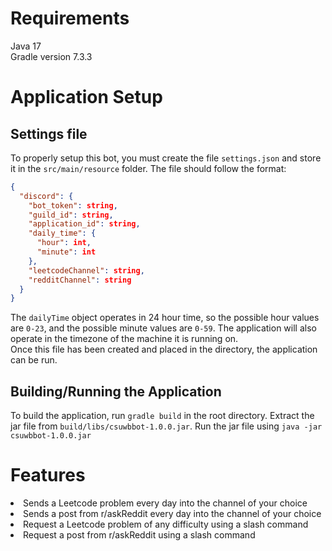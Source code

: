 # Requirements
Java 17<br>
Gradle version 7.3.3

# Application Setup

## Settings file
To properly setup this bot, you must create the file `settings.json` and store it in the `src/main/resource` folder. The file should follow the format:
```json
{
  "discord": {
    "bot_token": string,
    "guild_id": string,
    "application_id": string,
    "daily_time": {
      "hour": int,
      "minute": int
    },
    "leetcodeChannel": string,
    "redditChannel": string
  }
}
```
The `dailyTime` object operates in 24 hour time, so the possible hour values are `0-23`, and the possible minute values are `0-59`. The application will also operate in the timezone of the machine it is running on.<br>
Once this file has been created and placed in the directory, the application can be run.

## Building/Running the Application
To build the application, run `gradle build` in the root directory. Extract the jar file from `build/libs/csuwbbot-1.0.0.jar`. Run the jar file using `java -jar csuwbbot-1.0.0.jar` 

# Features
<li>Sends a Leetcode problem every day into the channel of your choice</li>
<li>Sends a post from r/askReddit every day into the channel of your choice</li>
<li>Request a Leetcode problem of any difficulty using a slash command</li>
<li>Request a post from r/askReddit using a slash command</li>